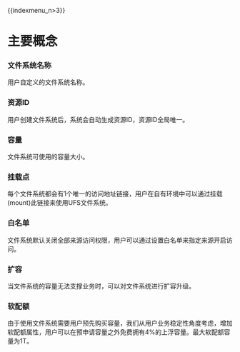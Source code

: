 {{indexmenu_n>3}}

# 主要概念

### 文件系统名称

用户自定义的文件系统名称。

### 资源ID

用户创建文件系统后，系统会自动生成资源ID，资源ID全局唯一。

### 容量

文件系统可使用的容量大小。

### 挂载点

每个文件系统都会有1个唯一的访问地址链接，用户在自有环境中可以通过挂载(mount)此链接来使用UFS文件系统。

### 白名单

文件系统默认关闭全部来源访问权限，用户可以通过设置白名单来指定来源开启访问。

### 扩容

当文件系统的容量无法支撑业务时，可以对文件系统进行扩容升级。

### 软配额

由于使用文件系统需要用户预先购买容量，我们从用户业务稳定性角度考虑，增加软配额属性，用户可以在预申请容量之外免费拥有4%的上浮容量。最大软配额容量为1T。
